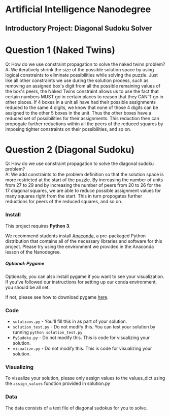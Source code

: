 # Artificial Intelligence Nanodegree
## Introductory Project: Diagonal Sudoku Solver

# Question 1 (Naked Twins)
Q: How do we use constraint propagation to solve the naked twins problem?  
A: We iteratively shrink the size of the possible solution space by using
   logical constraints to eliminate possibilities while solving the puzzle.
   Just like all other constraints we use during the solution process, such 
   as removing an assigned box's digit from all the possible remaining values
   of the box's peers, the Naked Twins constraint allows us to use the fact
   that certain numbers MUST go in certain places to reason that they CAN'T go
   in other places. If 4 boxes in a unit all have had their possible assignments
   reduced to the same 4 digits, we know that none of those 4 digits can be 
   assigned to the other 5 boxes in the unit.  Thus the other boxes have a 
   reduced set of possibilities for their assignments.  This reduction then 
   can propogate further reductions within all the peers of the reduced squares
   by imposing tighter constraints on their possibilities, and so on.

# Question 2 (Diagonal Sudoku)
Q: How do we use constraint propagation to solve the diagonal sudoku problem?  
A: We add constraints to the problem definition so that the solution space is
   more restricted at the start of the puzzle. By increasing the number of
   units from 27 to 29 and by increasing the number of peers from 20 to 26 for
   the 17 diagonal squares, we are able to reduce possible assignment values
   for many squares right from the start.  This in turn propogates further
   reductions for peers of the reduced squares, and so on.

### Install

This project requires **Python 3**.

We recommend students install [Anaconda](https://www.continuum.io/downloads), a pre-packaged Python distribution that contains all of the necessary libraries and software for this project. 
Please try using the environment we provided in the Anaconda lesson of the Nanodegree.

##### Optional: Pygame

Optionally, you can also install pygame if you want to see your visualization. If you've followed our instructions for setting up our conda environment, you should be all set.

If not, please see how to download pygame [here](http://www.pygame.org/download.shtml).

### Code

* `solutions.py` - You'll fill this in as part of your solution.
* `solution_test.py` - Do not modify this. You can test your solution by running `python solution_test.py`.
* `PySudoku.py` - Do not modify this. This is code for visualizing your solution.
* `visualize.py` - Do not modify this. This is code for visualizing your solution.

### Visualizing

To visualize your solution, please only assign values to the values_dict using the ```assign_values``` function provided in solution.py

### Data

The data consists of a text file of diagonal sudokus for you to solve.